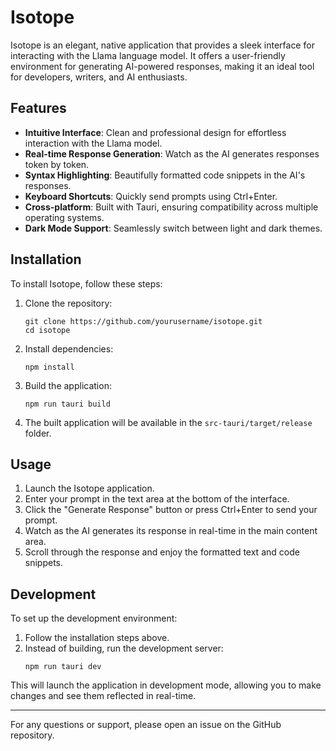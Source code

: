 # Isotope

Isotope is an elegant, native application that provides a sleek interface for interacting with the Llama language model. It offers a user-friendly environment for generating AI-powered responses, making it an ideal tool for developers, writers, and AI enthusiasts.

## Features

- **Intuitive Interface**: Clean and professional design for effortless interaction with the Llama model.
- **Real-time Response Generation**: Watch as the AI generates responses token by token.
- **Syntax Highlighting**: Beautifully formatted code snippets in the AI's responses.
- **Keyboard Shortcuts**: Quickly send prompts using Ctrl+Enter.
- **Cross-platform**: Built with Tauri, ensuring compatibility across multiple operating systems.
- **Dark Mode Support**: Seamlessly switch between light and dark themes.

## Installation

To install Isotope, follow these steps:

1. Clone the repository:

   ```
   git clone https://github.com/yourusername/isotope.git
   cd isotope
   ```

2. Install dependencies:

   ```
   npm install
   ```

3. Build the application:

   ```
   npm run tauri build
   ```

4. The built application will be available in the `src-tauri/target/release` folder.

## Usage

1. Launch the Isotope application.
2. Enter your prompt in the text area at the bottom of the interface.
3. Click the "Generate Response" button or press Ctrl+Enter to send your prompt.
4. Watch as the AI generates its response in real-time in the main content area.
5. Scroll through the response and enjoy the formatted text and code snippets.

## Development

To set up the development environment:

1. Follow the installation steps above.
2. Instead of building, run the development server:
   ```
   npm run tauri dev
   ```

This will launch the application in development mode, allowing you to make changes and see them reflected in real-time.

---

For any questions or support, please open an issue on the GitHub repository.
